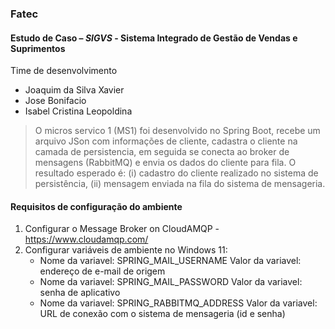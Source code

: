 ### Fatec
#### Estudo de Caso – _SIGVS_ - Sistema Integrado de Gestão de Vendas e Suprimentos 
Time de desenvolvimento
- Joaquim da Silva Xavier
- Jose Bonifacio
- Isabel Cristina Leopoldina 
> O micros servico 1 (MS1) foi desenvolvido no Spring Boot, recebe um arquivo JSon com informações de cliente, cadastra o cliente na camada de persistencia, em seguida se conecta ao broker de mensagens (RabbitMQ) e envia os dados do cliente para fila. O resultado esperado é: (i) cadastro do cliente realizado no sistema de persistência, (ii) mensagem enviada na fila do sistema de mensageria.

#### Requisitos de configuração do ambiente
1) Configurar o Message Broker on CloudAMQP - https://www.cloudamqp.com/
1) Configurar variáveis de ambiente no Windows 11:
   - Nome da variavel: SPRING_MAIL_USERNAME      Valor da variavel: endereço de e-mail de origem
   - Nome da variavel: SPRING_MAIL_PASSWORD      Valor da variavel: senha de aplicativo
   - Nome da variavel: SPRING_RABBITMQ_ADDRESS   Valor da variavel: URL de conexão com o sistema de mensageria (id e senha)


    


